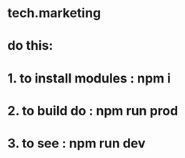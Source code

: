 # tech.marketing
# do this:
# 1. to install modules : npm i
# 2. to build do : npm run prod 
# 3. to see : npm run dev

